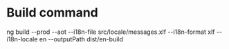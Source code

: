 # Build command
ng build --prod --aot --i18n-file src/locale/messages.xlf --i18n-format xlf --i18n-locale en --outputPath dist/en-build